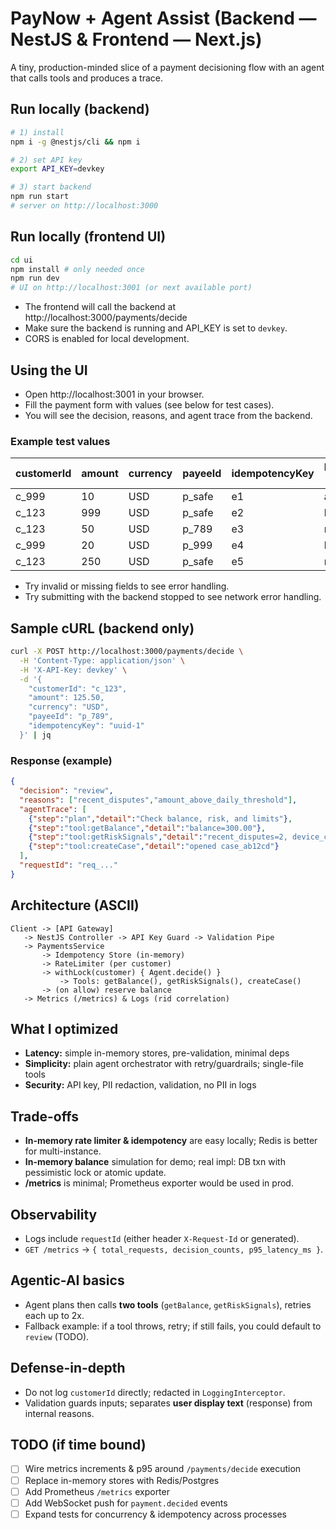 # PayNow + Agent Assist (Backend — NestJS & Frontend — Next.js)

A tiny, production-minded slice of a payment decisioning flow with an agent that calls tools and produces a trace.

## Run locally (backend)
```bash
# 1) install
npm i -g @nestjs/cli && npm i

# 2) set API key
export API_KEY=devkey

# 3) start backend
npm run start
# server on http://localhost:3000
```

## Run locally (frontend UI)
```bash
cd ui
npm install # only needed once
npm run dev
# UI on http://localhost:3001 (or next available port)
```

- The frontend will call the backend at http://localhost:3000/payments/decide
- Make sure the backend is running and API_KEY is set to `devkey`.
- CORS is enabled for local development.

## Using the UI
- Open http://localhost:3001 in your browser.
- Fill the payment form with values (see below for test cases).
- You will see the decision, reasons, and agent trace from the backend.

### Example test values
| customerId | amount | currency | payeeId | idempotencyKey | Expected Decision |
|------------|--------|----------|---------|----------------|------------------|
| c_999      | 10     | USD      | p_safe  | e1             | allow            |
| c_123      | 999    | USD      | p_safe  | e2             | block            |
| c_123      | 50     | USD      | p_789   | e3             | review           |
| c_999      | 20     | USD      | p_999   | e4             | block            |
| c_123      | 250    | USD      | p_safe  | e5             | review           |

- Try invalid or missing fields to see error handling.
- Try submitting with the backend stopped to see network error handling.

## Sample cURL (backend only)
```bash
curl -X POST http://localhost:3000/payments/decide \
  -H 'Content-Type: application/json' \
  -H 'X-API-Key: devkey' \
  -d '{
    "customerId": "c_123",
    "amount": 125.50,
    "currency": "USD",
    "payeeId": "p_789",
    "idempotencyKey": "uuid-1"
  }' | jq
```

### Response (example)
```json
{
  "decision": "review",
  "reasons": ["recent_disputes","amount_above_daily_threshold"],
  "agentTrace": [
    {"step":"plan","detail":"Check balance, risk, and limits"},
    {"step":"tool:getBalance","detail":"balance=300.00"},
    {"step":"tool:getRiskSignals","detail":"recent_disputes=2, device_change=true, payee_risk=70"},
    {"step":"tool:createCase","detail":"opened case_ab12cd"}
  ],
  "requestId": "req_..."
}
```

## Architecture (ASCII)
```
Client -> [API Gateway]
   -> NestJS Controller -> API Key Guard -> Validation Pipe
   -> PaymentsService
       -> Idempotency Store (in-memory)
       -> RateLimiter (per customer)
       -> withLock(customer) { Agent.decide() }
           -> Tools: getBalance(), getRiskSignals(), createCase()
       -> (on allow) reserve balance
   -> Metrics (/metrics) & Logs (rid correlation)
```

## What I optimized
- **Latency:** simple in-memory stores, pre-validation, minimal deps
- **Simplicity:** plain agent orchestrator with retry/guardrails; single-file tools
- **Security:** API key, PII redaction, validation, no PII in logs

## Trade-offs
- **In-memory rate limiter & idempotency** are easy locally; Redis is better for multi-instance.
- **In-memory balance** simulation for demo; real impl: DB txn with pessimistic lock or atomic update.
- **/metrics** is minimal; Prometheus exporter would be used in prod.

## Observability
- Logs include `requestId` (either header `X-Request-Id` or generated).
- `GET /metrics` -> `{ total_requests, decision_counts, p95_latency_ms }`.

## Agentic-AI basics
- Agent plans then calls **two tools** (`getBalance`, `getRiskSignals`), retries each up to 2x.
- Fallback example: if a tool throws, retry; if still fails, you could default to `review` (TODO).

## Defense-in-depth
- Do not log `customerId` directly; redacted in `LoggingInterceptor`.
- Validation guards inputs; separates **user display text** (response) from internal reasons.

## TODO (if time bound)
- [ ] Wire metrics increments & p95 around `/payments/decide` execution
- [ ] Replace in-memory stores with Redis/Postgres
- [ ] Add Prometheus `/metrics` exporter
- [ ] Add WebSocket push for `payment.decided` events
- [ ] Expand tests for concurrency & idempotency across processes
